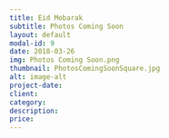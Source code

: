 ```yaml
---
title: Eid Mobarak
subtitle: Photos Coming Soon
layout: default
modal-id: 9
date: 2018-03-26
img: Photos Coming Soon.png
thumbnail: PhotosComingSoonSquare.jpg
alt: image-alt
project-date: 
client: 
category: 
description:  
price: 
---
```

